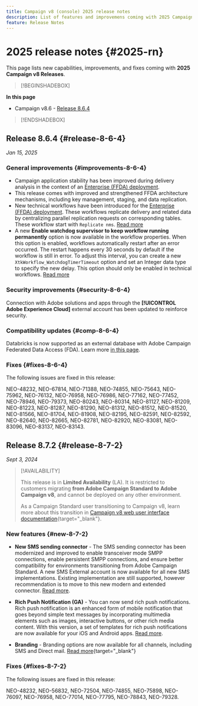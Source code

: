 ```yaml
---
title: Campaign v8 (console) 2025 release notes
description: List of features and improvemens coming with 2025 Campaign v8 releases
feature: Release Notes
---
```

# 2025 release notes {#2025-rn}

This page lists new capabilities, improvements, and fixes coming with **2025 Campaign v8 Releases**.

>[!BEGINSHADEBOX]

**In this page**

* Campaign v8.6 - [Release 8.6.4](#release-8-6-4)

>[!ENDSHADEBOX]

## Release 8.6.4 {#release-8-6-4}

_Jan 15, 2025_

### General improvements {#improvements-8-6-4}

* Campaign application stability has been improved during delivery analysis in the context of an [Enterprise (FFDA) deployment](../../v8/architecture/enterprise-deployment.md).
* This release comes with improved and strengthened FFDA architecture mechanisms, including key management, staging, and data replication.
* New technical workflows have been introduced for the [Enterprise (FFDA) deployment](../../v8/architecture/enterprise-deployment.md). These workflows replicate delivery and related data by centralizing parallel replication requests on corresponding tables. These workflow start with `Replicate nms`. [Read more](../architecture/replication.md)
* A new **Enable watchdog supervisor to keep workflow running permanently** option is now available in the workflow properties. When this option is enabled, workflows automatically restart after an error occurred. The restart happens every 30 seconds by default if the workflow is still in error. To adjust this interval, you can create a new `XtkWorkflow_WatchdogTimerTimeout` option and set an Integer data type to specify the new delay. This option should only be enabled in technical workflows. [Read more](../../automation/workflow/workflow-properties.md#execution)

### Security improvements {#security-8-6-4}

Connection with Adobe solutions and apps through the **[!UICONTROL Adobe Experience Cloud]** external account has been updated to reinforce security. 

<!--
### Connection to Campaign {#ims-8-6-4}

**(Limited availability)** For a restricted list of customers, Campaign v8.6.4 can allow native authentication mode instead of Adobe Identity Management System (IMS). Note that if you are using Campaign native authentication, you cannot access to [Campaign Web User Interface](../start/campaign-ui.md#campaign-web-user-interface).-->

### Compatibility updates {#comp-8-6-4}

Databricks is now supported as an external database with Adobe Campaign Federated Data Access (FDA). Learn more [in this page](compatibility-matrix.md#FederatedDataAccessFDA).

### Fixes {#fixes-8-6-4}

The following issues are fixed in this release:

NEO-48232, NEO-67814, NEO-71388, NEO-74855, NEO-75643, NEO-75962, NEO-76132, NEO-76958, NEO-76986, NEO-77162, NEO-77452, NEO-78946, NEO-79373, NEO-80243, NEO-80314, NEO-81127, NEO-81209, NEO-81223, NEO-81287, NEO-81290, NEO-81312, NEO-81512, NEO-81520, NEO-81566, NEO-81704, NEO-81908, NEO-82195, NEO-82591, NEO-82592, NEO-82640, NEO-82665, NEO-82781, NEO-82920, NEO-83081, NEO-83096, NEO-83137, NEO-83143.

## Release 8.7.2 {#release-8-7-2}

_Sept 3, 2024_

>[!AVAILABILITY]
>
>This release is in **Limited Availability** (LA). It is restricted to customers migrating **from Adobe Campaign Standard to Adobe Campaign v8**, and cannot be deployed on any other environment.
>
>As a Campaign Standard user transitioning to Campaign v8, learn more about this transition in [Campaign v8 web user interface documentation](https://experienceleague.adobe.com/en/docs/campaign-web/v8/start/acs-migration){target="_blank"}.

### New features {#new-8-7-2}

* **New SMS sending connector** - The SMS sending connector has been modernized and improved to enable transceiver mode SMPP connections, enable persistent SMPP connections, and ensure better compatibility for environments transitioning from Adobe Campaign Standard. A new SMS External account is now available for all new SMS implementations. Existing implementation are still supported, however recommendation is to move to this new modern and extended connector. [Read more](../send/sms/sms.md). 

* **Rich Push Notification (GA)** - You can now send rich push notifications. Rich push notification is an enhanced form of mobile notification that goes beyond simple text messages by incorporating multimedia elements such as images, interactive buttons, or other rich media content. With this version, a set of templates for rich push notifications are now available for your iOS and Android apps. [Read more](../send/rich-push-android.md). 

* **Branding** - Branding options are now available for all channels, including SMS and Direct mail. [Read more](https://experienceleague.adobe.com/docs/experience-cloud/campaign/branding/branding-gs.html){target="_blank"}

### Fixes {#fixes-8-7-2}

The following issues are fixed in this release:

NEO-48232, NEO-56832, NEO-72504, NEO-74855, NEO-75898, NEO-76097, NEO-76958, NEO-77014, NEO-77795, NEO-78843, NEO-79328.
